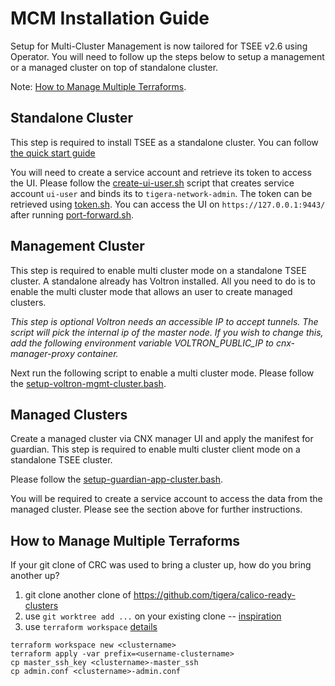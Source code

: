 
# MCM Installation Guide

Setup for Multi-Cluster Management is now tailored for TSEE v2.6 using Operator. You will need to follow up the steps below to setup a management or a managed cluster on top of standalone cluster.

Note: [How to Manage Multiple Terraforms](#how-to-manage-multiple-terraforms).

## Standalone Cluster

This step is required to install TSEE as a standalone cluster. You can follow [the quick start guide](https://docs.tigera.io/master/getting-started/kubernetes/)

You will need to create a service account and retrieve its token to access the UI. Please follow the [create-ui-user.sh](/install-scripts/create-ui-user.sh) script that creates service account `ui-user` and binds its to `tigera-network-admin`.
The token can be retrieved using [token.sh](/install-scripts/token.sh). You can access the UI on `https://127.0.0.1:9443/` after running [port-forward.sh](/install-scripts/port-forward.sh).

## Management Cluster

This step is required to enable multi cluster mode on a standalone TSEE cluster. A standalone already has Voltron installed. All you need to do is to enable the multi cluster mode that allows an user to create managed clusters.

*This step is optional
Voltron needs an accessible IP to accept tunnels. The script will pick the internal ip of the master node. If you wish to change this, add the following environment variable VOLTRON_PUBLIC_IP to cnx-manager-proxy container.*

Next run the following script to enable a multi cluster mode.
Please follow the [setup-voltron-mgmt-cluster.bash](/install-scripts/setup-voltron-mgmt-cluster.bash).

## Managed Clusters

Create a managed cluster via CNX manager UI and apply the manifest for guardian.
This step is required to enable multi cluster client mode on a standalone TSEE cluster.

Please follow the [setup-guardian-app-cluster.bash](/install-scripts/setup-guardian-app-cluster.bash).

You will be required to create a service account to access the data from the managed cluster. Please see the section above for further instructions.

## How to Manage Multiple Terraforms

If your git clone of CRC was used to bring a cluster up, how do you bring another up?

1. git clone another clone of https://github.com/tigera/calico-ready-clusters
1. use `git worktree add ...` on your existing clone -- [inspiration](https://spin.atomicobject.com/2016/06/26/parallelize-development-git-worktrees/)
1. use `terraform workspace` [details](https://www.terraform.io/docs/state/workspaces.html)

```
terraform workspace new <clustername>
terraform apply -var prefix=<username-clustername>
cp master_ssh_key <clustername>-master_ssh
cp admin.conf <clustername>-admin.conf
```

